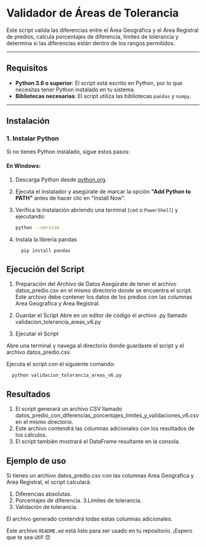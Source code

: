 # Validador de Áreas de Tolerancia

Este script valida las diferencias entre el Área Geográfica y el Área Registral de predios, calcula porcentajes de diferencia, límites de tolerancia y determina si las diferencias están dentro de los rangos permitidos.

---

## Requisitos

- **Python 3.6 o superior**: El script está escrito en Python, por lo que necesitas tener Python instalado en tu sistema.
- **Bibliotecas necesarias**: El script utiliza las bibliotecas `pandas` y `numpy`.

---

## Instalación

### 1. Instalar Python

Si no tienes Python instalado, sigue estos pasos:

#### En Windows:
1. Descarga Python desde [python.org](https://www.python.org/downloads/).
2. Ejecuta el instalador y asegúrate de marcar la opción **"Add Python to PATH"** antes de hacer clic en "Install Now".
3. Verifica la instalación abriendo una terminal (`cmd` o `PowerShell`) y ejecutando:
   ```bash
   python --version

4. Instala la librería pandas

         pip install pandas
   
## Ejecución del Script

1. Preparación del Archivo de Datos
Asegúrate de tener el archivo datos_predio.csv en el mismo directorio donde se encuentra el script. Este archivo debe contener los datos de los predios con las columnas Area Geografica y Area Registral.

2. Guardar el Script
Abre en un editor de código el archivo .py llamado validacion_tolerancia_areas_v6.py

3. Ejecutar el Script

Abre una terminal y navega al directorio donde guardaste el script y el archivo datos_predio.csv.

Ejecuta el script con el siguiente comando:

      python validacion_tolerancia_areas_v6.py

## Resultados

1. El script generará un archivo CSV llamado datos_predio_con_diferencias_porcentajes_limites_y_validaciones_v6.csv en el mismo directorio.
2. Este archivo contendrá las columnas adicionales con los resultados de los cálculos.
3. El script también mostrará el DataFrame resultante en la consola.


## Ejemplo de uso

Si tienes un archivo datos_predio.csv con las columnas Area Geografica y Area Registral, el script calculará:

1. Diferencias absolutas.
2. Porcentajes de diferencia.
3.Límites de tolerancia.
4. Validación de tolerancia.

El archivo generado contendrá todas estas columnas adicionales.

Este archivo `README.md` está listo para ser usado en tu repositorio. ¡Espero que te sea útil! 😊

